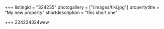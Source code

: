 +++
listingid = "324235"
photogallery = ["/images/tiki.jpg"]
propertytitle = "My new property"
shortdescription = "this short one"

+++
234234324wew